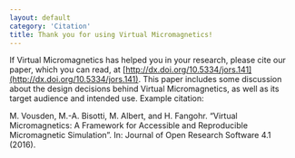 ```yaml
---
layout: default
category: 'Citation'
title: Thank you for using Virtual Micromagnetics!
---
```


If Virtual Micromagnetics has helped you in your research, please cite our
paper, which you can read, at
[http://dx.doi.org/10.5334/jors.141](http://dx.doi.org/10.5334/jors.141). This
paper includes some discussion about the design decisions behind Virtual
Micromagnetics, as well as its target audience and intended use. Example
citation:

M. Vousden, M.-A. Bisotti, M. Albert, and H. Fangohr. “Virtual Micromagnetics:
A Framework for Accessible and Reproducible Micromagnetic Simulation”. In:
Journal of Open Research Software 4.1 (2016).